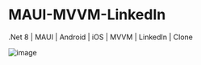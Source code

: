 # MAUI-MVVM-LinkedIn
.Net 8 | MAUI | Android | iOS | MVVM | LinkedIn | Clone

![image](https://github.com/user-attachments/assets/c785c6dd-f4e7-4038-a3fa-ab0166f038e0)
